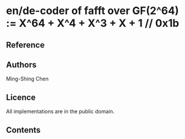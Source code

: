 # en/de-coder of fafft over GF(2^64) := X^64 + X^4 + X^3 + X + 1   // 0x1b

## Reference

## Authors

Ming-Shing Chen

## Licence

All implementations are in the public domain.


## Contents



